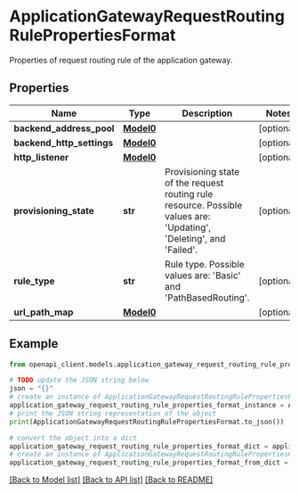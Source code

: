 # ApplicationGatewayRequestRoutingRulePropertiesFormat

Properties of request routing rule of the application gateway.

## Properties

Name | Type | Description | Notes
------------ | ------------- | ------------- | -------------
**backend_address_pool** | [**Model0**](Model0.md) |  | [optional] 
**backend_http_settings** | [**Model0**](Model0.md) |  | [optional] 
**http_listener** | [**Model0**](Model0.md) |  | [optional] 
**provisioning_state** | **str** | Provisioning state of the request routing rule resource. Possible values are: &#39;Updating&#39;, &#39;Deleting&#39;, and &#39;Failed&#39;. | [optional] 
**rule_type** | **str** | Rule type. Possible values are: &#39;Basic&#39; and &#39;PathBasedRouting&#39;. | [optional] 
**url_path_map** | [**Model0**](Model0.md) |  | [optional] 

## Example

```python
from openapi_client.models.application_gateway_request_routing_rule_properties_format import ApplicationGatewayRequestRoutingRulePropertiesFormat

# TODO update the JSON string below
json = "{}"
# create an instance of ApplicationGatewayRequestRoutingRulePropertiesFormat from a JSON string
application_gateway_request_routing_rule_properties_format_instance = ApplicationGatewayRequestRoutingRulePropertiesFormat.from_json(json)
# print the JSON string representation of the object
print(ApplicationGatewayRequestRoutingRulePropertiesFormat.to_json())

# convert the object into a dict
application_gateway_request_routing_rule_properties_format_dict = application_gateway_request_routing_rule_properties_format_instance.to_dict()
# create an instance of ApplicationGatewayRequestRoutingRulePropertiesFormat from a dict
application_gateway_request_routing_rule_properties_format_from_dict = ApplicationGatewayRequestRoutingRulePropertiesFormat.from_dict(application_gateway_request_routing_rule_properties_format_dict)
```
[[Back to Model list]](../README.md#documentation-for-models) [[Back to API list]](../README.md#documentation-for-api-endpoints) [[Back to README]](../README.md)


